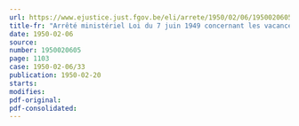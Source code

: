 ```yaml
---
url: https://www.ejustice.just.fgov.be/eli/arrete/1950/02/06/1950020605/justel
title-fr: "Arrêté ministériel Loi du 7 juin 1949 concernant les vacances annuelles des travailleurs salariés. - Fixation du salaire fictif afférent aux journées de chômage assimilées à des journées de travail (abrogé par AR 05-01-1952, art. 3)"
date: 1950-02-06
source:
number: 1950020605
page: 1103
case: 1950-02-06/33
publication: 1950-02-20
starts:
modifies:
pdf-original:
pdf-consolidated:
---
```


